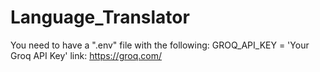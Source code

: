 # Language_Translator

You need to have a ".env" file with the following:
GROQ_API_KEY = 'Your Groq API Key'
link: https://groq.com/

